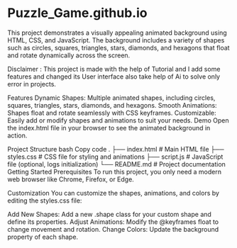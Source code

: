# Puzzle_Game.github.io
 
This project demonstrates a visually appealing animated background using HTML, CSS, and JavaScript. The background includes a variety of shapes such as circles, squares, triangles, stars, diamonds, and hexagons that float and rotate dynamically across the screen.

Disclaimer : This project is made with the help of Tutorial and I add some features and changed its User interface also take help of Ai to solve only error in projects.

Features
Dynamic Shapes: Multiple animated shapes, including circles, squares, triangles, stars, diamonds, and hexagons.
Smooth Animations: Shapes float and rotate seamlessly with CSS keyframes.
Customizable: Easily add or modify shapes and animations to suit your needs.
Demo
Open the index.html file in your browser to see the animated background in action.

Project Structure
bash
Copy code
.
├── index.html       # Main HTML file
├── styles.css       # CSS file for styling and animations
├── script.js        # JavaScript file (optional, logs initialization)
└── README.md        # Project documentation
Getting Started
Prerequisites
To run this project, you only need a modern web browser like Chrome, Firefox, or Edge.

Customization
You can customize the shapes, animations, and colors by editing the styles.css file:

Add New Shapes: Add a new .shape class for your custom shape and define its properties.
Adjust Animations: Modify the @keyframes float to change movement and rotation.
Change Colors: Update the background property of each shape.
